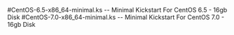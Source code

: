 #CentOS-6.5-x86_64-minimal.ks -- Minimal Kickstart For CentOS 6.5 - 16gb Disk
#CentOS-7.0-x86_64-minimal.ks -- Minimal Kickstart For CentOS 7.0 - 16gb Disk

